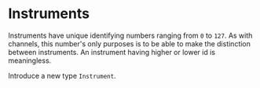 # Instruments

Instruments have unique identifying numbers ranging
from `0` to `127`. As with channels, this
number's only purposes is to be able
to make the distinction between instruments.
An instrument having higher or lower id is meaningless.

Introduce a new type `Instrument`.
